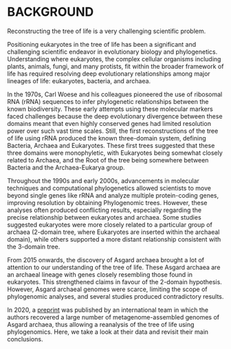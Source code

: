 BACKGROUND
==============

Reconstructing the tree of life is a very challenging scientific problem.

Positioning eukaryotes in the tree of life has been a significant and challenging scientific endeavor 
in evolutionary biology and phylogenetics. Understanding where eukaryotes, the complex cellular organisms 
including plants, animals, fungi, and many protists, fit within the broader framework of life has required 
resolving deep evolutionary relationships among major lineages of life: eukaryotes, bacteria, and archaea.

In the 1970s, Carl Woese and his colleagues pioneered the use of ribosomal RNA (rRNA) sequences to infer 
phylogenetic relationships between the known biodiversity. These early attempts using these molecular 
markers faced challenges because the deep evolutionary divergence between these domains meant that even highly 
conserved genes had limited resolution power over such vast time scales. Still, the first reconstructions of
the tree of life using rRNA produced the known three-domain system, defining Bacteria, Archaea and Eukaryotes.
These first trees suggested that these three domains were monophyletic, with Eukaryotes being somewhat closely
related to Archaea, and the Root of the tree being somewhere between Bacteria and the Archaea-Eukarya group.

Throughout the 1990s and early 2000s, advancements in molecular techniques and computational phylogenetics 
allowed scientists to move beyond single genes like rRNA and analyze multiple protein-coding genes, improving 
resolution by obtaining Phylogenomic trees. However, these analyses often produced conflicting results, 
especially regarding the precise relationship between eukaryotes and archaea. Some studies suggested eukaryotes 
were more  closely related to a particular group of archaea (2-domain tree, where Eukaryotes are inserted within 
the archaeal domain), while others supported a more distant relationship consistent with the 3-domain tree.

From 2015 onwards, the discovery of Asgard archaea brought a lot of attention to our understanding of the tree
of life. These Asgard archaea are an archaeal lineage with genes closely resembling those found in eukaryotes. 
This strengthened claims in favour of the 2-domain hypothesis. However, Asgard archaeal genomes were scarce,
limiting the scope of phylogenomic analyses, and several studies produced contradictory results.

In 2020, a [preprint](https://www.biorxiv.org/content/10.1101/2020.10.19.343400v1?versioned=true) was published by an international team in which the authors recovered a large number of
metagenome-assembled genomes of Asgard archaea, thus allowing a reanalysis of the tree of life using
phylogenomics. Here, we take a look at their data and revisit their main conclusions.
